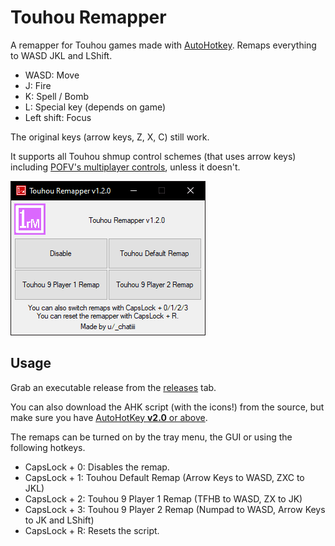 # Touhou Remapper
A remapper for Touhou games made with [AutoHotkey](https://www.autohotkey.com).
Remaps everything to WASD JKL and LShift.
- WASD: Move
- J: Fire
- K: Spell / Bomb
- L: Special key (depends on game)
- Left shift: Focus

The original keys (arrow keys, Z, X, C) still work.

It supports all Touhou shmup control schemes (that uses arrow keys) including [POFV's multiplayer controls](https://en.touhouwiki.net/wiki/Phantasmagoria_of_Flower_View/Gameplay#Controls), unless it doesn't.

![Preview image](https://raw.githubusercontent.com/xchatiii/touhou-remapper/main/preview.png)

## Usage
Grab an executable release from the [releases](https://github.com/xchatiii/touhou-remapper/releases) tab.

You can also download the AHK script (with the icons!) from the source, but make sure you have [AutoHotKey **v2.0** or above](https://www.autohotkey.com).

The remaps can be turned on by the tray menu, the GUI or using the following hotkeys.
- CapsLock + 0: Disables the remap.
- CapsLock + 1: Touhou Default Remap (Arrow Keys to WASD, ZXC to JKL)
- CapsLock + 2: Touhou 9 Player 1 Remap (TFHB to WASD, ZX to JK)
- CapsLock + 3: Touhou 9 Player 2 Remap (Numpad to WASD, Arrow Keys to JK and LShift)
- CapsLock + R: Resets the script.
